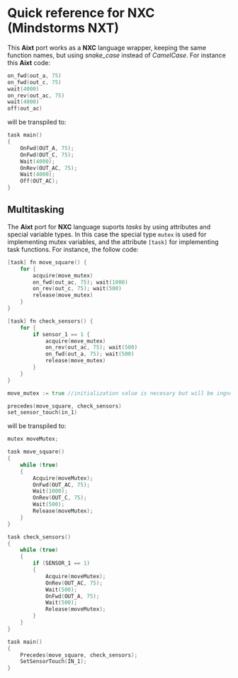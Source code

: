 # Quick reference for NXC (Mindstorms NXT)

This **Aixt** port works as a **NXC** language wrapper, keeping the same function names, but using _snake\_case_ instead of _CamelCase_. For instance this **Aixt** code:

```go
on_fwd(out_a, 75)
on_fwd(out_c, 75)
wait(4000)
on_rev(out_ac, 75)
wait(4000)
off(out_ac)
```
will be transpiled to:

```c
task main()
{
    OnFwd(OUT_A, 75);
    OnFwd(OUT_C, 75);
    Wait(4000);
    OnRev(OUT_AC, 75);
    Wait(4000);
    Off(OUT_AC);
}
```

## Multitasking
The **Aixt** port for **NXC** language suports _tasks_ by using attributes and special variable types. In this case the special type `mutex` is used for implementing mutex variables, and the attribute `[task]` for implementing task functions. For instance, the follow code: 

```go
[task] fn move_square() {
    for {
        acquire(move_mutex)
        on_fwd(out_ac, 75); wait(1000)
        on_rev(out_c, 75); wait(500)
        release(move_mutex)
    }
}

[task] fn check_sensors() {
    for {
        if sensor_1 == 1 {
            acquire(move_mutex)
            on_rev(out_ac, 75); wait(500)
            on_fwd(out_a, 75); wait(500)
            release(move_mutex)
        }
    }
}

move_mutex := true //initialization value is necesary but will be ingnored

precedes(move_square, check_sensors)
set_sensor_touch(in_1)
```

will be transpiled to:

```c
mutex moveMutex;

task move_square()
{
    while (true)
    {
        Acquire(moveMutex);
        OnFwd(OUT_AC, 75); 
        Wait(1000);
        OnRev(OUT_C, 75); 
        Wait(500);
        Release(moveMutex);
    }
}

task check_sensors()
{
    while (true)
    {
        if (SENSOR_1 == 1)
        {
            Acquire(moveMutex);
            OnRev(OUT_AC, 75); 
            Wait(500);
            OnFwd(OUT_A, 75); 
            Wait(500);
            Release(moveMutex);
        }
    }
}

task main()
{
    Precedes(move_square, check_sensors);
    SetSensorTouch(IN_1);
}
```
